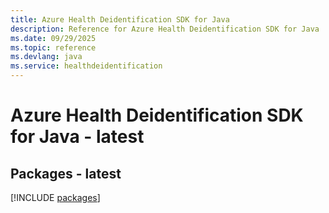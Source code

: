 ```yaml
---
title: Azure Health Deidentification SDK for Java
description: Reference for Azure Health Deidentification SDK for Java
ms.date: 09/29/2025
ms.topic: reference
ms.devlang: java
ms.service: healthdeidentification
---
```

# Azure Health Deidentification SDK for Java - latest
## Packages - latest
[!INCLUDE [packages](health-deidentification-index.md)]